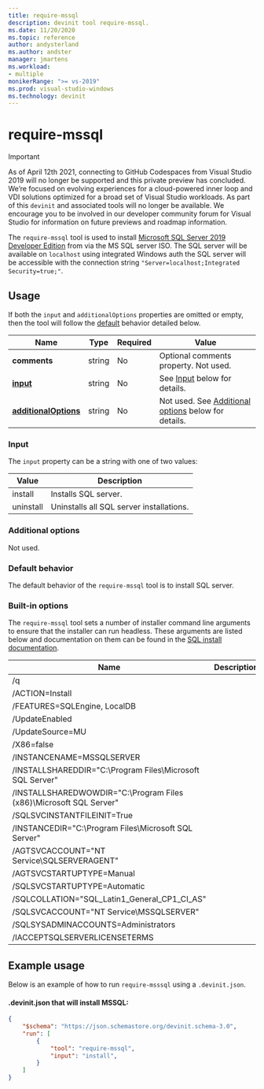 ```yaml
---
title: require-mssql
description: devinit tool require-mssql.
ms.date: 11/20/2020
ms.topic: reference
author: andysterland
ms.author: andster
manager: jmartens
ms.workload:
- multiple
monikerRange: ">= vs-2019"
ms.prod: visual-studio-windows
ms.technology: devinit
---
```

# require-mssql

> [!IMPORTANT]
> As of April 12th 2021, connecting to GitHub Codespaces from Visual Studio 2019 will no longer be supported and this private preview has concluded. We’re focused on evolving experiences for a cloud-powered inner loop and VDI solutions optimized for a broad set of Visual Studio workloads. As part of this `devinit` and associated tools will no longer be available. We encourage you to be involved in our developer community forum for Visual Studio for information on future previews and roadmap information.

The `require-mssql` tool is used to install [Microsoft SQL Server 2019 Developer Edition](https://www.microsoft.com/sql-server/application-development) from via the MS SQL server ISO. The SQL server will be available on `localhost` using integrated Windows auth the SQL server will be accessible with the connection string `"Server=localhost;Integrated Security=true;"`.

## Usage

If both the `input` and `additionalOptions` properties are omitted or empty, then the tool will follow the [default](#default-behavior) behavior detailed below.

| Name                                             | Type   | Required | Value                                                                                   |
|--------------------------------------------------|--------|----------|-----------------------------------------------------------------------------------------|
| **comments**                                     | string | No       | Optional comments property. Not used.                                                   |
| [**input**](#input)                              | string | No       | See [Input](#input) below for details.                                                  |
| [**additionalOptions**](#additional-options)     | string | No       | Not used. See [Additional options](#additional-options) below for details.              |

### Input

The `input` property can be a string with one of two values:

| Value     | Description                              |
|-----------|------------------------------------------|
| install   | Installs SQL server.                     |
| uninstall | Uninstalls all SQL server installations. |

### Additional options

Not used.

### Default behavior

The default behavior of the `require-mssql` tool is to install SQL server.

### Built-in options

The `require-mssql` tool sets a number of installer command line arguments to ensure that the installer can run headless. These arguments are listed below and documentation on them can be found in the [SQL install documentation](/sql/database-engine/install-windows/install-sql-server-from-the-command-prompt?view=sql-server-ver15&preserve-view=true).

| Name                                                               | Description |
|--------------------------------------------------------------------|-------------|
| /q                                                                 |             |
| /ACTION=Install                                                    |             |
| /FEATURES=SQLEngine, LocalDB                                       |             |
| /UpdateEnabled                                                     |             |
| /UpdateSource=MU                                                   |             |
| /X86=false                                                         |             |
| /INSTANCENAME=MSSQLSERVER                                          |             |
| /INSTALLSHAREDDIR="C:\Program Files\Microsoft SQL Server"          |             |
| /INSTALLSHAREDWOWDIR="C:\Program Files (x86)\Microsoft SQL Server" |             |
| /SQLSVCINSTANTFILEINIT=True                                        |             |
| /INSTANCEDIR="C:\Program Files\Microsoft SQL Server"               |             |
| /AGTSVCACCOUNT="NT Service\SQLSERVERAGENT"                         |             |
| /AGTSVCSTARTUPTYPE=Manual                                          |             |
| /SQLSVCSTARTUPTYPE=Automatic                                       |             |
| /SQLCOLLATION="SQL_Latin1_General_CP1_CI_AS"                       |             |
| /SQLSVCACCOUNT="NT Service\MSSQLSERVER"                            |             |
| /SQLSYSADMINACCOUNTS=Administrators                                |             |
| /IACCEPTSQLSERVERLICENSETERMS                                      |             |

## Example usage
Below is an example of how to run `require-msssql` using a `.devinit.json`.

#### .devinit.json that will install MSSQL:
```json
{
    "$schema": "https://json.schemastore.org/devinit.schema-3.0",
    "run": [
        {
            "tool": "require-mssql",
            "input": "install",
        }
    ]
}
```